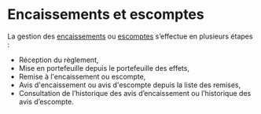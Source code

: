 # Encaissements et escomptes

La gestion des [encaissements](AvisEncaissement/EffetEncaissement.md) ou [escomptes](AvisEscompte/EffetEscompte.md) 
 s’effectue en plusieurs étapes :


* Réception du règlement,
* Mise en portefeuille 
 depuis le portefeuille des effets,
* Remise à l'encaissement 
 ou escompte,
* Avis d'encaissement 
 ou avis d'escompte depuis la liste des remises,
* Consultation de 
 l’historique des avis d’encaissement ou l’historique des avis d’escompte.


